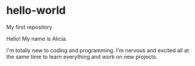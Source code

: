 # hello-world
My first repository

Hello! My name is Alicia.

I'm totally new to coding and programming. I'm nervous and excited all at the same time to learn everything and work on new projects.
